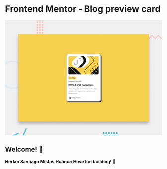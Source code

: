# Frontend Mentor - Blog preview card

![Design preview for the Blog preview card coding challenge](./preview.jpg)

## Welcome! 👋

**Herlan Santiago Mistas Huanca**
**Have fun building!** 🚀
